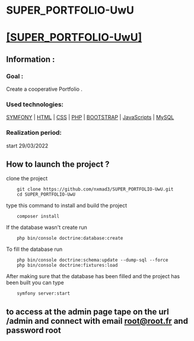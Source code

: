 # SUPER_PORTFOLIO-UwU

# <ins>[[SUPER_PORTFOLIO-UwU](https://github.com/nxmad3/SUPER_PORTFOLIO-UwU.git)]

## Information :

### Goal : 

Create a cooperative Portfolio .

### Used technologies: 

[SYMFONY](https://symfony.com/) | [HTML](https://developer.mozilla.org/fr/docs/Web/HTML) | [CSS](https://developer.mozilla.org/fr/docs/Web/CSS) | [PHP](https://www.php.net/) | [BOOTSTRAP](https://getbootstrap.com/) | [JavaScripts](https://developer.mozilla.org/fr/docs/Web/JavaScript) | [MySQL](https://www.mysql.com/fr/)

### Realization period: 

start 29/03/2022

## How to launch the project ?
  
clone the project 
  
        git clone https://github.com/nxmad3/SUPER_PORTFOLIO-UwU.git
        cd SUPER_PORTFOLIO-UwU

type this command to install and build the project

        composer install

If the database wasn't create run 

        php bin/console doctrine:database:create

To fill the database run

        php bin/console doctrine:schema:update --dump-sql --force
        php bin/console doctrine:fixtures:load

After making sure that the database has been filled and the project has been built you can type

        symfony server:start

  
## to access at the admin page tape on the url /admin and connect with email root@root.fr and password root
